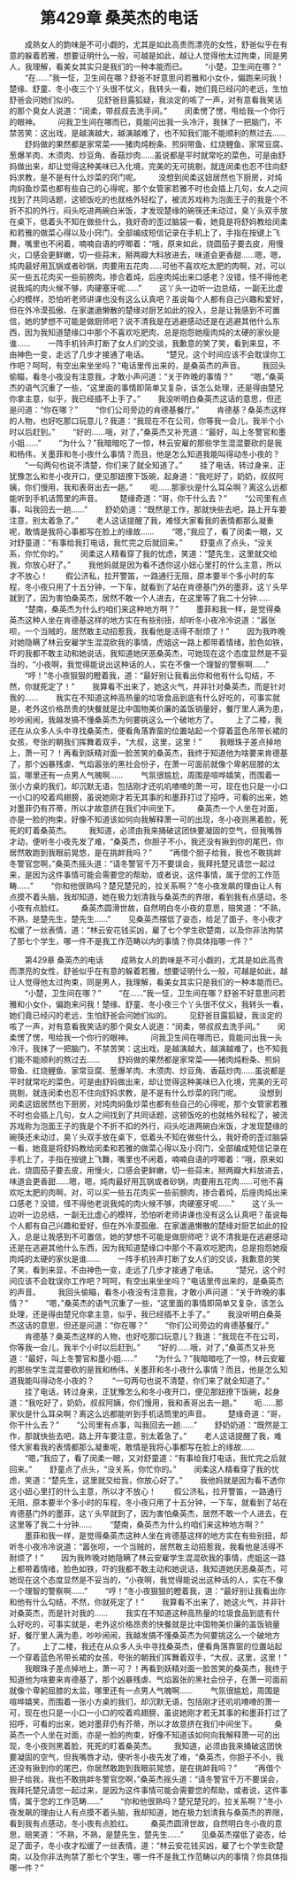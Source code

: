 # 　　第429章 桑英杰的电话
　　成熟女人的韵味是不可小觑的，尤其是如此高贵而漂亮的女性，舒爸似乎在有意的躲着若雅，想要证明什么一般，可越是如此，越让人觉得他太过拘束，同是男人，我理解，看美女其实只是我们的一种本能而已。
　　“小楚，卫生间在哪？”
　　“在……”我一怔，卫生间在哪？舒爸不好意思问若雅和小女仆，偏跑来问我！楚缘、舒童、冬小夜三个丫头很不仗义，我转头一看，她们竟已经闪的老远，生怕舒爸会问她们似的。
　　见舒爸目露狐疑，我淡定的咳了一声，对有意看我笑话的那个臭女人说道：“闵柔，带叔叔去洗手间。”
　　闵柔愣了愣，甩给我一个你行的眼神。
　　问我卫生间在哪而已，竟能问出我一头冷汗，我抹了一把脑门，不禁苦笑：这出戏，是越演越大，越演越难了，也不知我们能不能顺利的熬过去……
　　舒妈做的果然都是家常菜——猪肉炖粉条、煎焖带鱼、红烧鲤鱼、家常豆腐、葱爆羊肉、木须肉、炒豆角、香菇炒肉……虽说都是平时就常吃的菜色，可是由舒妈做出来，却让觉得这种美味已入化境，完美的无可挑剔，就连闵柔也忍不住向舒妈求教，是不是有什么炒菜的窍门呢。
　　没想到闵柔这妞居然也下厨房，对炖肉焖鱼炒菜也都有些自己的心得呢，那个女管家若雅不时也会插上几句，女人之间找到了共同话题，这顿饭吃的也就格外轻松了，被流苏戏称为泡面王子的我是个不折不扣的外行，闷头吃进两碗白米饭，才发现楚缘的碗筷还未动过，臭丫头双手放在桌下，低着头不知在做些什么，我好奇的歪过脑袋一看，她竟是将舒妈教给闵柔和若雅的做菜心得以及小窍门，全部编成短信记录在手机上了，手指在按键上飞舞，嘴里也不闲着，喃喃自语的哼唧着：“哦，原来如此，烧圆茄子要去皮，用慢火，口感会更鲜嫩，切一些蒜末，掰两瓣大料放进去，味道会更香甜……嗯，嗯，炖肉最好用瓦锅或者砂锅，肉要用五花肉……可他不喜欢吃太肥的肉啊，对，可以买一些五花肉买一些前膀肉，掺合着炖，后座肉炖出来口感老？没错，怪不得他老说我炖的肉火候不够，肉硬塞牙呢……”
　　这丫头一边听一边总结，一副无比虚心的模样，恐怕听老师讲课也没有这么认真吧？虽说每个人都有自己兴趣和爱好，但在外冷漠孤傲、在家邋遢懒散的楚缘对厨艺如此的投入，总是让我感到不可置信，她的梦想不可能是做厨师吧？说不清我是在逃避感动还是在逃避其他什么东西，因为我知道楚缘口中那个不喜欢吃肥肉，总是抱怨她瘦肉炖的太硬的家伙是谁……
　　一阵手机铃声打断了女人们的交谈，我歉意的笑了笑，看到来显，不由神色一变，走远了几步才接通了电话。
　　“楚兄，这个时间应该不会耽误你工作吧？呵呵，有空出来坐坐吗？”电话里传出来的，是桑英杰的声音。
　　我回头偷瞄，看冬小夜没有注意我，才敢小声问道：“关于昨晚的事情？”
　　“嗯，”桑英杰的语气沉重了一些，“这里面的事情即简单又复杂，该怎么处理，还是得由楚兄你拿主意，似乎，我已经插不上手了。”
　　我没听明白桑英杰这话的意思，但还是问道：“你在哪？”
　　“你们公司旁边的肯德基餐厅。”
　　肯德基？桑英杰这样的人物，也好吃那口玩意儿？我道：“我现在不在公司，你等我一会儿，我半个小时以后赶到。”
　　“好的……哦，对了，”桑英杰又补充道：“最好，叫上冬警官和墨小姐……”
　　“为什么？”我暗暗吃了一惊，林云安雇的那些学生混混要砍的是我和杨伟，关墨菲和冬小夜什么事情？而且，他是怎么知道我能叫得动冬小夜的？
　　“一句两句也说不清楚，你们来了就全知道了。”
　　挂了电话，转过身来，正犹豫怎么和冬小夜开口，便见那妞撩下饭碗，起身道：“我吃好了，奶奶，叔叔阿姨，你们慢用，我和表哥出去一趟。”
　　呃……那家伙是什么耳朵啊？离这么远都能听到手机话筒里的声音。
　　楚缘奇道：“哥，你干什么去？”
　　“公司里有点事，叫我回去一趟……”
　　舒奶奶道：“既然是工作，那就快些去吧，路上开车要注意，别太着急了。”
　　老人这话提醒了我，难怪大家看我的表情都那么凝重呢，敢情是我将心事都写在脸上的缘故……
　　“嗯，”我应了，看了闵柔一眼，又对舒童道：“有事给我打电话，我忙完之后就回来。”
　　舒童点了点头，“没关系，你忙你的。”
　　闵柔这人精看穿了我的忧虑，笑道：“楚先生，这里就交给我，你放心好了。”
　　我他妈就是因为看不透你这小妞心里打的什么主意，所以才不放心！
　　假公济私，拉开警笛，一路通行无阻，原本要半个多小时的车程，冬小夜只用了十五分钟，一下车，就看到了站在肯德基门外的墨菲，这丫头早就到了，因为害怕桑英杰，居然不敢一个人进去，在这里等了我二十分钟……
　　“楚南，桑英杰为什么约咱们来这种地方啊？”
　　墨菲和我一样，是觉得桑英杰这种人坐在肯德基这样的地方实在有些别扭，却听冬小夜冷冷说道：“嚣张呗，一个当贼的，居然敢主动招惹我，我看他是活得不耐烦了！”
　　因为我昨晚对她隐瞒了林云安雇学生混混砍我的事情，虎姐这一路上都带着情绪，脸色如铁，吓的我都不敢主动和她说话，我知道她厌恶桑英杰，可她现在这个态度显然是不妥当的，“小夜啊，我觉得能说出这种话的人，实在不像一个理智的警察啊……”
　　“哼！”冬小夜狠狠的瞪着我，道：“最好别让我看出你和他有什么勾结，不然，你就死定了！”
　　我算看不出来了，她这火气，并非针对桑英杰，而是针对我的……
　　我实在不知道这种高热量的垃圾食品到底有什么好吃的，可事实就是，老外这价格昂贵的快餐就是比中国物美价廉的盖饭销量好，餐厅里人满为患，吵吵闹闹，我越发搞不懂桑英杰为何要挑这么一个破地方了。
　　上了二楼，我还在从众多人头中寻找桑英杰，便看角落靠窗的位置站起一个穿着蓝色吊带长裙的女孩，夸张的朝我们挥舞着双手，“大叔，这里，这里！”
　　我眼珠子差点掉地上，萧一可？！再看到妖精对面一脸苦笑的桑英杰，我终于知道他为啥要来肯德基了，那个凶暴残虐、气焰嚣张的黑社会份子，在萧一可面前就像个卑躬屈膝的太监，哪里还有一点男人气魄啊……
　　气氛很尴尬，周围是喧哗嬉笑，而围着一张小方桌的我们，却沉默无语，包括刚才还叽叽喳喳的萧一可，现在也只是一小口一小口的咬着鸡翅膀，虽说她刚才若无其事的和墨菲打过了招呼，可看的出来，她对墨菲仍有芥蒂，所以才故意挤在我们中间坐下。
　　桑英杰一个人坐在对面，亦是一脸的拘束，好像不知道该如何向我解释萧一可的出现，冬小夜则黑着脸，死死的盯着桑英杰。
　　我知道，必须由我来捅破这团快要凝固的空气，但我嘴唇才动，便听冬小夜先发了难，“桑英杰，你胆子不小，我还没有揪到你的尾巴，你居然敢跑到我眼前晃悠，是在挑衅我吗？”
　　“再借个胆子给我，我也不敢挑衅冬警官您啊，”桑英杰摇头道：“请冬警官千万不要误会，我拜托楚兄请您一起过来，是因为这件事情可能会需要您的帮助，或者说，这件事情，属于您的工作范畴……”
　　“你和他很熟吗？楚兄楚兄的，拉关系啊？”冬小夜发飙的理由让人有点摸不着头脑，我却知道，她在极力划清我与桑英杰的界限，看到我有点感动，冬小夜有点脸红。
　　桑英杰圆滑世故，自然明白冬小夜的意思，赔笑道：“不熟，不熟，是楚先生，楚先生……”
　　见桑英杰摆低了姿态，给足了面子，冬小夜才松缓了一丝表情，道：“林云安花钱买凶，雇了七个学生砍楚南，以及你非法拘禁了那七个学生，哪一件不是我工作范畴以内的事情？你具体指哪一件？”

　　第429章 桑英杰的电话
　　成熟女人的韵味是不可小觑的，尤其是如此高贵而漂亮的女性，舒爸似乎在有意的躲着若雅，想要证明什么一般，可越是如此，越让人觉得他太过拘束，同是男人，我理解，看美女其实只是我们的一种本能而已。
　　“小楚，卫生间在哪？”
　　“在……”我一怔，卫生间在哪？舒爸不好意思问若雅和小女仆，偏跑来问我！楚缘、舒童、冬小夜三个丫头很不仗义，我转头一看，她们竟已经闪的老远，生怕舒爸会问她们似的。
　　见舒爸目露狐疑，我淡定的咳了一声，对有意看我笑话的那个臭女人说道：“闵柔，带叔叔去洗手间。”
　　闵柔愣了愣，甩给我一个你行的眼神。
　　问我卫生间在哪而已，竟能问出我一头冷汗，我抹了一把脑门，不禁苦笑：这出戏，是越演越大，越演越难了，也不知我们能不能顺利的熬过去……
　　舒妈做的果然都是家常菜——猪肉炖粉条、煎焖带鱼、红烧鲤鱼、家常豆腐、葱爆羊肉、木须肉、炒豆角、香菇炒肉……虽说都是平时就常吃的菜色，可是由舒妈做出来，却让觉得这种美味已入化境，完美的无可挑剔，就连闵柔也忍不住向舒妈求教，是不是有什么炒菜的窍门呢。
　　没想到闵柔这妞居然也下厨房，对炖肉焖鱼炒菜也都有些自己的心得呢，那个女管家若雅不时也会插上几句，女人之间找到了共同话题，这顿饭吃的也就格外轻松了，被流苏戏称为泡面王子的我是个不折不扣的外行，闷头吃进两碗白米饭，才发现楚缘的碗筷还未动过，臭丫头双手放在桌下，低着头不知在做些什么，我好奇的歪过脑袋一看，她竟是将舒妈教给闵柔和若雅的做菜心得以及小窍门，全部编成短信记录在手机上了，手指在按键上飞舞，嘴里也不闲着，喃喃自语的哼唧着：“哦，原来如此，烧圆茄子要去皮，用慢火，口感会更鲜嫩，切一些蒜末，掰两瓣大料放进去，味道会更香甜……嗯，嗯，炖肉最好用瓦锅或者砂锅，肉要用五花肉……可他不喜欢吃太肥的肉啊，对，可以买一些五花肉买一些前膀肉，掺合着炖，后座肉炖出来口感老？没错，怪不得他老说我炖的肉火候不够，肉硬塞牙呢……”
　　这丫头一边听一边总结，一副无比虚心的模样，恐怕听老师讲课也没有这么认真吧？虽说每个人都有自己兴趣和爱好，但在外冷漠孤傲、在家邋遢懒散的楚缘对厨艺如此的投入，总是让我感到不可置信，她的梦想不可能是做厨师吧？说不清我是在逃避感动还是在逃避其他什么东西，因为我知道楚缘口中那个不喜欢吃肥肉，总是抱怨她瘦肉炖的太硬的家伙是谁……
　　一阵手机铃声打断了女人们的交谈，我歉意的笑了笑，看到来显，不由神色一变，走远了几步才接通了电话。
　　“楚兄，这个时间应该不会耽误你工作吧？呵呵，有空出来坐坐吗？”电话里传出来的，是桑英杰的声音。
　　我回头偷瞄，看冬小夜没有注意我，才敢小声问道：“关于昨晚的事情？”
　　“嗯，”桑英杰的语气沉重了一些，“这里面的事情即简单又复杂，该怎么处理，还是得由楚兄你拿主意，似乎，我已经插不上手了。”
　　我没听明白桑英杰这话的意思，但还是问道：“你在哪？”
　　“你们公司旁边的肯德基餐厅。”
　　肯德基？桑英杰这样的人物，也好吃那口玩意儿？我道：“我现在不在公司，你等我一会儿，我半个小时以后赶到。”
　　“好的……哦，对了，”桑英杰又补充道：“最好，叫上冬警官和墨小姐……”
　　“为什么？”我暗暗吃了一惊，林云安雇的那些学生混混要砍的是我和杨伟，关墨菲和冬小夜什么事情？而且，他是怎么知道我能叫得动冬小夜的？
　　“一句两句也说不清楚，你们来了就全知道了。”
　　挂了电话，转过身来，正犹豫怎么和冬小夜开口，便见那妞撩下饭碗，起身道：“我吃好了，奶奶，叔叔阿姨，你们慢用，我和表哥出去一趟。”
　　呃……那家伙是什么耳朵啊？离这么远都能听到手机话筒里的声音。
　　楚缘奇道：“哥，你干什么去？”
　　“公司里有点事，叫我回去一趟……”
　　舒奶奶道：“既然是工作，那就快些去吧，路上开车要注意，别太着急了。”
　　老人这话提醒了我，难怪大家看我的表情都那么凝重呢，敢情是我将心事都写在脸上的缘故……
　　“嗯，”我应了，看了闵柔一眼，又对舒童道：“有事给我打电话，我忙完之后就回来。”
　　舒童点了点头，“没关系，你忙你的。”
　　闵柔这人精看穿了我的忧虑，笑道：“楚先生，这里就交给我，你放心好了。”
　　我他妈就是因为看不透你这小妞心里打的什么主意，所以才不放心！
　　假公济私，拉开警笛，一路通行无阻，原本要半个多小时的车程，冬小夜只用了十五分钟，一下车，就看到了站在肯德基门外的墨菲，这丫头早就到了，因为害怕桑英杰，居然不敢一个人进去，在这里等了我二十分钟……
　　“楚南，桑英杰为什么约咱们来这种地方啊？”
　　墨菲和我一样，是觉得桑英杰这种人坐在肯德基这样的地方实在有些别扭，却听冬小夜冷冷说道：“嚣张呗，一个当贼的，居然敢主动招惹我，我看他是活得不耐烦了！”
　　因为我昨晚对她隐瞒了林云安雇学生混混砍我的事情，虎姐这一路上都带着情绪，脸色如铁，吓的我都不敢主动和她说话，我知道她厌恶桑英杰，可她现在这个态度显然是不妥当的，“小夜啊，我觉得能说出这种话的人，实在不像一个理智的警察啊……”
　　“哼！”冬小夜狠狠的瞪着我，道：“最好别让我看出你和他有什么勾结，不然，你就死定了！”
　　我算看不出来了，她这火气，并非针对桑英杰，而是针对我的……
　　我实在不知道这种高热量的垃圾食品到底有什么好吃的，可事实就是，老外这价格昂贵的快餐就是比中国物美价廉的盖饭销量好，餐厅里人满为患，吵吵闹闹，我越发搞不懂桑英杰为何要挑这么一个破地方了。
　　上了二楼，我还在从众多人头中寻找桑英杰，便看角落靠窗的位置站起一个穿着蓝色吊带长裙的女孩，夸张的朝我们挥舞着双手，“大叔，这里，这里！”
　　我眼珠子差点掉地上，萧一可？！再看到妖精对面一脸苦笑的桑英杰，我终于知道他为啥要来肯德基了，那个凶暴残虐、气焰嚣张的黑社会份子，在萧一可面前就像个卑躬屈膝的太监，哪里还有一点男人气魄啊……
　　气氛很尴尬，周围是喧哗嬉笑，而围着一张小方桌的我们，却沉默无语，包括刚才还叽叽喳喳的萧一可，现在也只是一小口一小口的咬着鸡翅膀，虽说她刚才若无其事的和墨菲打过了招呼，可看的出来，她对墨菲仍有芥蒂，所以才故意挤在我们中间坐下。
　　桑英杰一个人坐在对面，亦是一脸的拘束，好像不知道该如何向我解释萧一可的出现，冬小夜则黑着脸，死死的盯着桑英杰。
　　我知道，必须由我来捅破这团快要凝固的空气，但我嘴唇才动，便听冬小夜先发了难，“桑英杰，你胆子不小，我还没有揪到你的尾巴，你居然敢跑到我眼前晃悠，是在挑衅我吗？”
　　“再借个胆子给我，我也不敢挑衅冬警官您啊，”桑英杰摇头道：“请冬警官千万不要误会，我拜托楚兄请您一起过来，是因为这件事情可能会需要您的帮助，或者说，这件事情，属于您的工作范畴……”
　　“你和他很熟吗？楚兄楚兄的，拉关系啊？”冬小夜发飙的理由让人有点摸不着头脑，我却知道，她在极力划清我与桑英杰的界限，看到我有点感动，冬小夜有点脸红。
　　桑英杰圆滑世故，自然明白冬小夜的意思，赔笑道：“不熟，不熟，是楚先生，楚先生……”
　　见桑英杰摆低了姿态，给足了面子，冬小夜才松缓了一丝表情，道：“林云安花钱买凶，雇了七个学生砍楚南，以及你非法拘禁了那七个学生，哪一件不是我工作范畴以内的事情？你具体指哪一件？”
